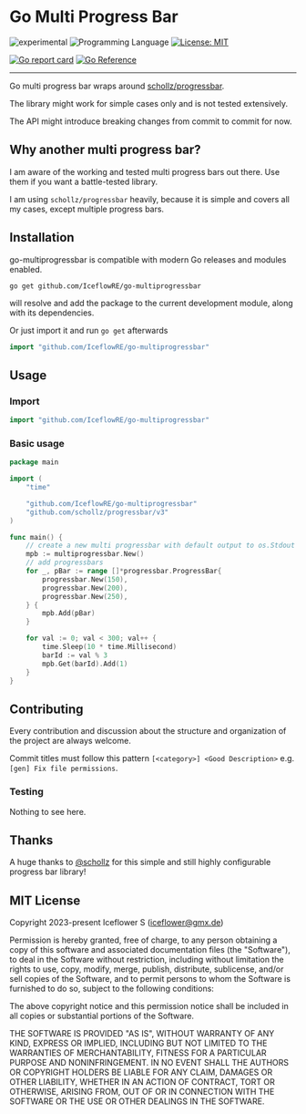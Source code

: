 # Go Multi Progress Bar
![experimental](https://img.shields.io/badge/status-experimental-yellow.svg)
![Programming Language](https://img.shields.io/badge/language-Go-orange.svg)
[![License: MIT](https://img.shields.io/badge/License-MIT-blue.svg)](https://github.com/IceflowRE/go-multiprogressbar/blob/master/LICENSE.md)

[![Go report card](https://goreportcard.com/badge/github.com/IceflowRE/go-multiprogressbar)](https://goreportcard.com/report/github.com/IceflowRE/go-multiprogressbar)
[![Go Reference](https://pkg.go.dev/badge/github.com/IceflowRE/go-multiprogressbar.svg)](https://pkg.go.dev/github.com/IceflowRE/go-multiprogressbar)

---

Go multi progress bar wraps around [schollz/progressbar](https://github.com/schollz/progressbar).

The library might work for simple cases only and is not tested extensively.

The API might introduce breaking changes from commit to commit for now.

## Why another multi progress bar?

I am aware of the working and tested multi progress bars out there. Use them if you want a battle-tested library.

I am using `schollz/progressbar` heavily, because it is simple and covers all my cases, except multiple progress bars.

## Installation

go-multiprogressbar is compatible with modern Go releases and modules enabled.

```shell
go get github.com/IceflowRE/go-multiprogressbar
```

will resolve and add the package to the current development module, along with its dependencies.

Or just import it and run `go get` afterwards

```go
import "github.com/IceflowRE/go-multiprogressbar"
```

## Usage

### Import

```go
import "github.com/IceflowRE/go-multiprogressbar"
```

### Basic usage

```go
package main

import (
	"time"

	"github.com/IceflowRE/go-multiprogressbar"
	"github.com/schollz/progressbar/v3"
)

func main() {
	// create a new multi progressbar with default output to os.Stdout
	mpb := multiprogressbar.New()
	// add progressbars
	for _, pBar := range []*progressbar.ProgressBar{
		progressbar.New(150),
		progressbar.New(200),
		progressbar.New(250),
	} {
		mpb.Add(pBar)
	}

	for val := 0; val < 300; val++ {
		time.Sleep(10 * time.Millisecond)
		barId := val % 3
		mpb.Get(barId).Add(1)
	}
}
```

## Contributing

Every contribution and discussion about the structure and organization of the project are always welcome.

Commit titles must follow this pattern `[<category>] <Good Description>` e.g. `[gen] Fix file permissions`.

### Testing

Nothing to see here.

## Thanks

A huge thanks to [@schollz](https://github.com/schollz) for this simple and still highly configurable progress bar library!

## MIT License

Copyright 2023-present Iceflower S (iceflower@gmx.de)

Permission is hereby granted, free of charge, to any person obtaining a copy of this software and associated documentation files (the "Software"), to deal in the Software without restriction, including without limitation the rights to use, copy, modify, merge, publish, distribute, sublicense, and/or sell copies of the Software, and to permit persons to whom the Software is furnished to do so, subject to the following conditions:

The above copyright notice and this permission notice shall be included in all copies or substantial portions of the Software.

THE SOFTWARE IS PROVIDED "AS IS", WITHOUT WARRANTY OF ANY KIND, EXPRESS OR IMPLIED, INCLUDING BUT NOT LIMITED TO THE WARRANTIES OF MERCHANTABILITY, FITNESS FOR A PARTICULAR PURPOSE AND NONINFRINGEMENT. IN NO EVENT SHALL THE AUTHORS OR COPYRIGHT HOLDERS BE LIABLE FOR ANY CLAIM, DAMAGES OR OTHER LIABILITY, WHETHER IN AN ACTION OF CONTRACT, TORT OR OTHERWISE, ARISING FROM, OUT OF OR IN CONNECTION WITH THE SOFTWARE OR THE USE OR OTHER DEALINGS IN THE SOFTWARE.
